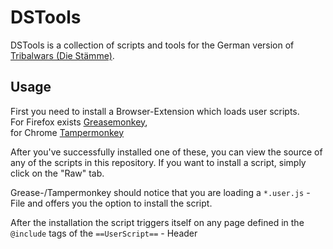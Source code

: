 DSTools
=======

DSTools is a collection of scripts and tools for the German version of [Tribalwars (Die Stämme)][1].


Usage
-----

First you need to install a Browser-Extension which loads user scripts.  
For Firefox exists [Greasemonkey],  
for Chrome [Tampermonkey]

After you've successfully installed one of these, you can view the source of any of the scripts in this repository. If you want to install a script, simply click on the "Raw" tab.

Grease-/Tampermonkey should notice that you are loading a `*.user.js` - File and offers you the option to install the script.

After the installation the script triggers itself on any page defined in the `@include` tags of the `==UserScript==` - Header


[1]:http://die-staemme.de/
[Greasemonkey]:https://addons.mozilla.org/en-US/firefox/addon/greasemonkey/
[Tampermonkey]:https://chrome.google.com/webstore/detail/tampermonkey/dhdgffkkebhmkfjojejmpbldmpobfkfo?hl=en
